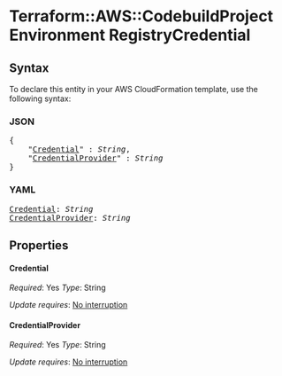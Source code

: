 # Terraform::AWS::CodebuildProject Environment RegistryCredential

## Syntax

To declare this entity in your AWS CloudFormation template, use the following syntax:

### JSON

<pre>
{
    "<a href="#credential" title="Credential">Credential</a>" : <i>String</i>,
    "<a href="#credentialprovider" title="CredentialProvider">CredentialProvider</a>" : <i>String</i>
}
</pre>

### YAML

<pre>
<a href="#credential" title="Credential">Credential</a>: <i>String</i>
<a href="#credentialprovider" title="CredentialProvider">CredentialProvider</a>: <i>String</i>
</pre>

## Properties

#### Credential

_Required_: Yes
_Type_: String

_Update requires_: [No interruption](https://docs.aws.amazon.com/AWSCloudFormation/latest/UserGuide/using-cfn-updating-stacks-update-behaviors.html#update-no-interrupt)

#### CredentialProvider

_Required_: Yes
_Type_: String

_Update requires_: [No interruption](https://docs.aws.amazon.com/AWSCloudFormation/latest/UserGuide/using-cfn-updating-stacks-update-behaviors.html#update-no-interrupt)

